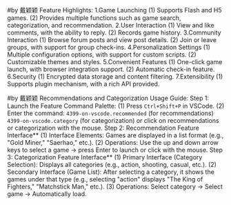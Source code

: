 #by 戴颖颖
Feature Highlights:
1.Game Launching
(1) Supports Flash and H5 games.
(2) Provides multiple functions such as game search, categorization, and recommendation.
2.User Interaction
(1) View and like comments, with the ability to reply.
(2) Records game history.
3.Community Interaction
(1) Browse forum posts and view post details.
(2) Join or leave groups, with support for group check-ins.
4.Personalization Settings
(1) Multiple configuration options, with support for custom scripts.
(2) Customizable themes and styles.
5.Convenient Features
(1) One-click game launch, with browser integration support.
(2) Automatic check-in feature.
6.Security
(1) Encrypted data storage and content filtering.
7.Extensibility
(1) Supports plugin mechanism, with a rich API provided.

#by 戴颖颖
Recommendations and Categorization
Usage Guide:
Step 1: Launch the Feature
Command Palette:
(1) Press `Ctrl+Shift+P` in VSCode.
(2) Enter the command:
`4399-on-vscode.recommended` (for recommendations)
`4399-on-vscode.category` (for categorization)
 or click on recommendations or categorization with the mouse.
Step 2: Recommendation Feature Interface**
(1) Interface Elements:
 Games are displayed in a list format (e.g., "Gold Miner," "Saerhao," etc.).
(2) Operations:
Use the up and down arrow keys to select a game → press Enter to launch or click with the mouse.
Step 3: Categorization Feature Interface**
(1) Primary Interface (Category Selection):
Displays all categories (e.g., action, shooting, casual, etc.).
(2) Secondary Interface (Game List):
After selecting a category, it shows the games under that type (e.g., selecting "action" displays "The King of Fighters," "Matchstick Man," etc.).
(3) Operations:
Select category → Select game → Automatically load.